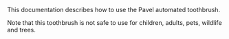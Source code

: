 This documentation describes how to use the Pavel automated toothbrush.

Note that this toothbrush is not safe to use for children, adults, pets, wildlife and trees.
